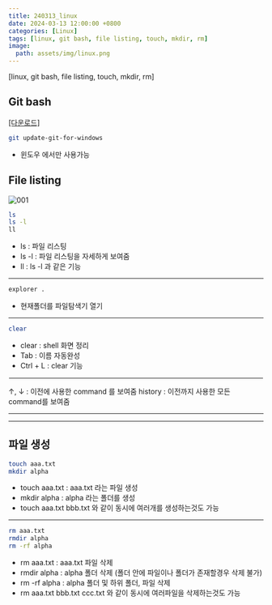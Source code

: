 ```yaml
---
title: 240313_linux
date: 2024-03-13 12:00:00 +0800
categories: [Linux]
tags: [linux, git bash, file listing, touch, mkdir, rm]
image:
  path: assets/img/linux.png
---
```


[linux, git bash, file listing, touch, mkdir, rm]

## Git bash
[[다운로드]](https://git-scm.com/download/win)

```bash
git update-git-for-windows
```
- 윈도우 에서만 사용가능

## File listing
![001](https://github.com/alphathx13/alphathx13.github.io/assets/163115993/d65c4f49-3230-4d5b-aeec-0ed38064f5c4)

```bash
ls
ls -l
ll
```
>

- ls : 파일 리스팅
- ls -l : 파일 리스팅을 자세하게 보여줌
- ll : ls -l 과 같은 기능

<hr/>

```bash
explorer . 
```
- 현재폴더를 파일탐색기 열기

<hr/>

```bash
clear
```
- clear : shell 화면 정리
- Tab : 이름 자동완성
- Ctrl + L : clear 기능

<hr style="border:1px solid white">

↑, ↓ : 이전에 사용한 command 를 보여줌
history : 이전까지 사용한 모든 command를 보여줌

<hr/><hr/>

## 파일 생성
```bash
touch aaa.txt
mkdir alpha
```

- touch aaa.txt : aaa.txt 라는 파일 생성
- mkdir alpha : alpha 라는 폴더를 생성
- touch aaa.txt bbb.txt 와 같이 동시에 여러개를 생성하는것도 가능

<hr/>

```bash
rm aaa.txt
rmdir alpha
rm -rf alpha
```

- rm aaa.txt : aaa.txt 파일 삭제
- rmdir alpha : alpha 폴더 삭제 (폴더 안에 파일이나 폴더가 존재할경우 삭제 불가)
- rm -rf alpha : alpha 폴더 및 하위 폴더, 파일 삭제
- rm aaa.txt bbb.txt ccc.txt 와 같이 동시에 여러파일을 삭제하는것도 가능

